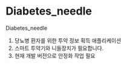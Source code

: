 # Diabetes_needle
Diabetes_needle

1. 당뇨병 환자를 위한 투약 정보 획득 애플리케이션
2. 스마트 투약기와 니들장치가 필요합니다.
3. 현재 개발 버전으로 안정화 작업 필요 
